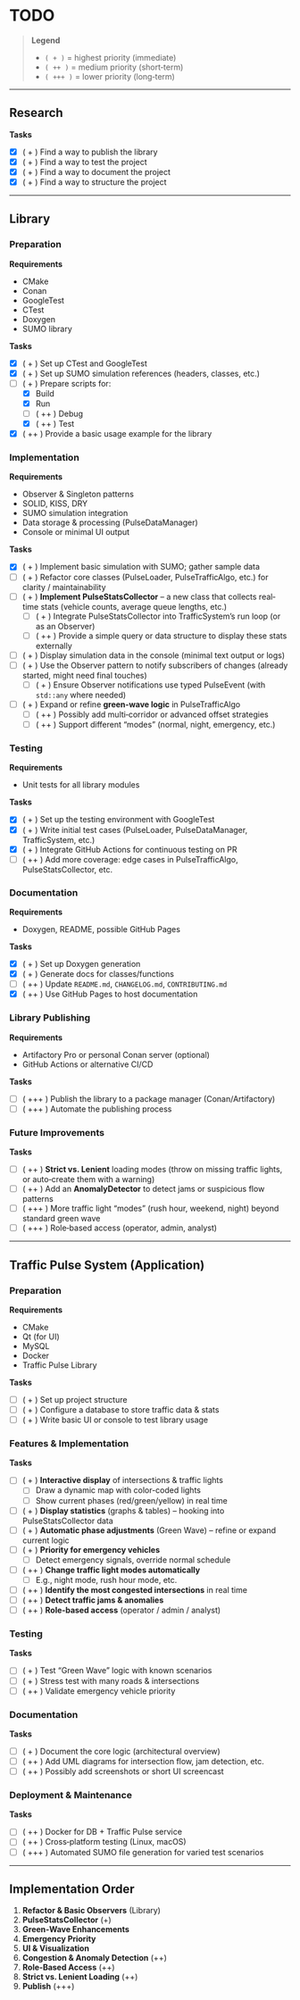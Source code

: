 # TODO

> **Legend**
> - `( + )` = highest priority (immediate)
> - `( ++ )` = medium priority (short‐term)
> - `( +++ )` = lower priority (long‐term)

---

## Research

**Tasks**
- [X] ( + ) Find a way to publish the library
- [X] ( + ) Find a way to test the project
- [X] ( + ) Find a way to document the project
- [X] ( + ) Find a way to structure the project

---

## Library

### Preparation

**Requirements**
- CMake
- Conan
- GoogleTest
- CTest
- Doxygen
- SUMO library

**Tasks**
- [X] ( + ) Set up CTest and GoogleTest
- [X] ( + ) Set up SUMO simulation references (headers, classes, etc.)
- [ ] ( + ) Prepare scripts for:
  - [X] Build
  - [X] Run
  - [ ] ( ++ ) Debug
  - [X] ( ++ ) Test
- [X] ( ++ ) Provide a basic usage example for the library

### Implementation

**Requirements**
- Observer & Singleton patterns
- SOLID, KISS, DRY
- SUMO simulation integration
- Data storage & processing (PulseDataManager)
- Console or minimal UI output

**Tasks**
- [X] ( + ) Implement basic simulation with SUMO; gather sample data
- [ ] ( + ) Refactor core classes (PulseLoader, PulseTrafficAlgo, etc.) for clarity / maintainability
- [ ] ( + ) **Implement PulseStatsCollector** – a new class that collects real‐time stats (vehicle counts, average queue lengths, etc.)
  - [ ] ( + ) Integrate PulseStatsCollector into TrafficSystem’s run loop (or as an Observer)
  - [ ] ( ++ ) Provide a simple query or data structure to display these stats externally
- [ ] ( + ) Display simulation data in the console (minimal text output or logs)
- [ ] ( + ) Use the Observer pattern to notify subscribers of changes (already started, might need final touches)
  - [ ] ( + ) Ensure Observer notifications use typed PulseEvent (with `std::any` where needed)
- [ ] ( + ) Expand or refine **green‐wave logic** in PulseTrafficAlgo
  - [ ] ( ++ ) Possibly add multi‐corridor or advanced offset strategies
  - [ ] ( ++ ) Support different “modes” (normal, night, emergency, etc.)

### Testing

**Requirements**
- Unit tests for all library modules

**Tasks**
- [X] ( + ) Set up the testing environment with GoogleTest
- [X] ( + ) Write initial test cases (PulseLoader, PulseDataManager, TrafficSystem, etc.)
- [X] ( + ) Integrate GitHub Actions for continuous testing on PR
- [ ] ( ++ ) Add more coverage: edge cases in PulseTrafficAlgo, PulseStatsCollector, etc.

### Documentation

**Requirements**
- Doxygen, README, possible GitHub Pages

**Tasks**
- [X] ( + ) Set up Doxygen generation
- [X] ( + ) Generate docs for classes/functions
- [ ] ( ++ ) Update `README.md`, `CHANGELOG.md`, `CONTRIBUTING.md`
- [X] ( ++ ) Use GitHub Pages to host documentation

### Library Publishing

**Requirements**
- Artifactory Pro or personal Conan server (optional)
- GitHub Actions or alternative CI/CD

**Tasks**
- [ ] ( +++ ) Publish the library to a package manager (Conan/Artifactory)
- [ ] ( +++ ) Automate the publishing process

### Future Improvements

**Tasks**
- [ ] ( ++ ) **Strict vs. Lenient** loading modes (throw on missing traffic lights, or auto‐create them with a warning)
- [ ] ( ++ ) Add an **AnomalyDetector** to detect jams or suspicious flow patterns
- [ ] ( +++ ) More traffic light “modes” (rush hour, weekend, night) beyond standard green wave
- [ ] ( +++ ) Role‐based access (operator, admin, analyst)

---

## Traffic Pulse System (Application)

### Preparation

**Requirements**
- CMake
- Qt (for UI)
- MySQL
- Docker
- Traffic Pulse Library

**Tasks**
- [ ] ( + ) Set up project structure
- [ ] ( + ) Configure a database to store traffic data & stats
- [ ] ( + ) Write basic UI or console to test library usage

### Features & Implementation

**Tasks**
- [ ] ( + ) **Interactive display** of intersections & traffic lights
  - [ ] Draw a dynamic map with color-coded lights
  - [ ] Show current phases (red/green/yellow) in real time
- [ ] ( + ) **Display statistics** (graphs & tables) – hooking into PulseStatsCollector data
- [ ] ( + ) **Automatic phase adjustments** (Green Wave) – refine or expand current logic
- [ ] ( + ) **Priority for emergency vehicles**
  - [ ] Detect emergency signals, override normal schedule
- [ ] ( ++ ) **Change traffic light modes automatically**
  - [ ] E.g., night mode, rush hour mode, etc.
- [ ] ( ++ ) **Identify the most congested intersections** in real time
- [ ] ( ++ ) **Detect traffic jams & anomalies**
- [ ] ( ++ ) **Role‐based access** (operator / admin / analyst)

### Testing

**Tasks**
- [ ] ( + ) Test “Green Wave” logic with known scenarios
- [ ] ( + ) Stress test with many roads & intersections
- [ ] ( ++ ) Validate emergency vehicle priority

### Documentation

**Tasks**
- [ ] ( + ) Document the core logic (architectural overview)
- [ ] ( ++ ) Add UML diagrams for intersection flow, jam detection, etc.
- [ ] ( ++ ) Possibly add screenshots or short UI screencast

### Deployment & Maintenance

**Tasks**
- [ ] ( ++ ) Docker for DB + Traffic Pulse service
- [ ] ( ++ ) Cross‐platform testing (Linux, macOS)
- [ ] ( +++ ) Automated SUMO file generation for varied test scenarios

---

## Implementation Order

1. **Refactor & Basic Observers** (Library)
2. **PulseStatsCollector** (+)
3. **Green‐Wave Enhancements**
4. **Emergency Priority**
5. **UI & Visualization**
6. **Congestion & Anomaly Detection** (++)
7. **Role‐Based Access** (++)
8. **Strict vs. Lenient Loading** (++)
9. **Publish** (+++)  
